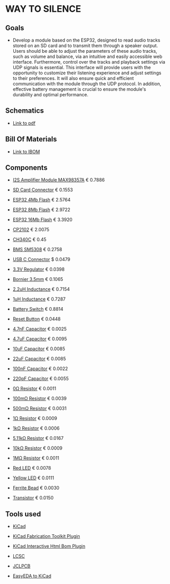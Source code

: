 # WAY TO SILENCE

## Goals
- Develop a module based on the ESP32, designed to read audio tracks stored on an SD card and to transmit them through a speaker output. Users should be able to adjust the parameters of these audio tracks, such as volume and balance, via an intuitive and easily accessible web interface. Furthermore, control over the tracks and playback settings via UDP signals is essential. This interface will provide users with the opportunity to customize their listening experience and adjust settings to their preferences. It will also ensure quick and efficient communication with the module through the UDP protocol. In addition, effective battery management is crucial to ensure the module's durability and optimal performance.

## Schematics

- [Link to pdf](https://github.com/juthomas/Way-To-Silence/blob/main/Schematics%20PDF/Way%20to%20silence.pdf)

## Bill Of Materials

- [Link to IBOM](https://juthomas.github.io/Way-To-Silence/)
## Components
- [I2S Amplifier Module MAX98357A](https://www.lcsc.com/product-detail/Audio-Power-OpAmps_Analog-Devices-Inc-Maxim-Integrated-MAX98357AETE-T_C910544.html) € 0.7886

- [SD Card Connector](https://jlcpcb.com/partdetail/gswitch-GT_TF003_H018502/C5155564) € 0.1553

- [ESP32 4Mb Flash](https://www.lcsc.com/product-detail/WiFi-Modules_Espressif-Systems-ESP32-WROOM-32-N4_C82899.html) € 2.5764

- [ESP32 8Mb Flash](https://www.lcsc.com/product-detail/WiFi-Modules_Espressif-Systems-ESP32-WROOM-32-N8_C529582.html) € 2.9722

- [ESP32 16Mb Flash](https://lcsc.com/product-detail/WiFi-Modules_Espressif-Systems-ESP32-WROOM-32-N16_C529581.html) € 3.3920

- [CP2102](https://www.lcsc.com/product-detail/USB-ICs_SILICON-LABS-CP2102-GMR_C6568.html) € 2.0075

- [CH340C](https://www.lcsc.com/product-detail/USB-ICs_WCH-Jiangsu-Qin-Heng-CH340C_C84681.html) € 0.45

- [BMS SM5308](https://www.lcsc.com/product-detail/Battery-Management-ICs_HICHON-SM5308_C5345582.html) € 0.2758
- [USB C Connector](https://jlcpcb.com/partdetail/Dealon-USB_TYPE_C018/C2927038) $ 0.0479
- [3.3V Regulator](https://www.lcsc.com/product-detail/Linear-Voltage-Regulators-LDO_UMW-Youtai-Semiconductor-Co-Ltd-AMS1117-3-3_C347222.html) € 0.0398

- [Bornier 3.5mm](https://www.lcsc.com/product-detail/Screw-terminal_Ningbo-Xinlaiya-Elec-XY350V-3-5-2P_C784942.html) € 0.1065
- [2.2uH Inductance](https://www.lcsc.com/product-detail/Inductors-SMD_KOHERelec-MDA4020-2R2M_C2847469.html) € 0.7154
- [1uH Inductance](https://www.lcsc.com/product-detail/Inductors-SMD_KOHERelec-MDA4020-1R0M_C2847468.html#) € 0.7287
- [Battery Switch](https://jlcpcb.com/partdetail/XkbConnectivity-SS12D10L3/C319013) € 0.8814
- [Reset Button](https://jlcpcb.com/partdetail/Xunpu-TS_1088R02026/C455280) € 0.0448

- [4.7nF Capacitor](https://jlcpcb.com/partdetail/55004-0603B472K500NT/C53987) € 0.0025
- [4.7uF Capacitor](https://jlcpcb.com/partdetail/20375-CL10A475KO8NNNC/C19666) € 0.0095
- [10uF Capacitor](https://jlcpcb.com/partdetail/MurataElectronics-GRM188R60J106ME47D/C77041) € 0.0085	
- [22uF Capacitor](https://jlcpcb.com/partdetail/60514-CL10A226MQ8NRNC/C59461) € 0.0085
- [100nF Capacitor](https://jlcpcb.com/partdetail/Yageo-CC0603KRX7R9BB104/C14663) € 0.0022
- [220pF Capacitor](https://jlcpcb.com/partdetail/1955-CL10B221KB8NNNC/C1603) € 0.0055
- [0Ω Resistor](https://jlcpcb.com/partdetail/21903-0603WAF0000T5E/C21189) € 0.0011
- [100mΩ Resistor](https://jlcpcb.com/partdetail/112253-0603WAF100LT5E/C111027) € 0.0039
- [500mΩ Resistor](https://jlcpcb.com/partdetail/Fojan-FRL0603FR500TS/C2934253) € 0.0031
- [1Ω Resistor](https://jlcpcb.com/partdetail/25955-0603WAJ010JT5E/C25212) € 0.0009
- [1kΩ Resistor](https://jlcpcb.com/partdetail/21904-0603WAF1001T5E/C21190) € 0.0006

- [5.11kΩ Resistor](https://jlcpcb.com/partdetail/419038-TC0350B5111T5E/C425414) € 0.0167
- [10kΩ Resistor](https://jlcpcb.com/partdetail/26547-0603WAF1002T5E/C25804) € 0.0009
- [1MΩ Resistor](https://jlcpcb.com/partdetail/23662-0603WAF1004T5E/C22935) € 0.0011
- [Red LED](https://jlcpcb.com/partdetail/85432-NCD0603R1/C84263) € 0.0078
- [Yellow LED](https://jlcpcb.com/partdetail/85437-NCD0603Y1/C84268) € 0.0111
- [Ferrite Bead](https://jlcpcb.com/partdetail/373749-CBW160808U470T/C394474) € 0.0030
- [Transistor](https://jlcpcb.com/partdetail/Shikues-BC817/C475629) € 0.0150

## Tools used

- [KiCad](https://www.kicad.org/)
- [KiCad Fabrication Toolkit Plugin](https://github.com/bennymeg/JLC-Plugin-for-KiCad)
- [KiCad Interactive Html Bom Plugin](https://github.com/openscopeproject/InteractiveHtmlBom)
- [LCSC](https://www.lcsc.com/)
- [JCLPCB](https://jlcpcb.com/)

- [EasyEDA to KiCad](https://wokwi.com/tools/easyeda2kicad)